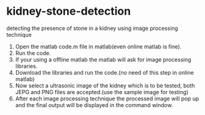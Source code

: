 # kidney-stone-detection
detecting the presence of stone in a kidney using image processing technique
1. Open the matlab code.m file in matlab(even online matlab is fine).
2. Run the code.
3. If your using a offline matlab the matlab will ask for image processing libraries.
4. Download the libraries and run the code.(no need of this step in online matlab)
5. Now select a ultrasonic image of the kidney which is to be tested, both JEPG and PNG files are accepted.(use the sample image for testing)
6. After each image processing technique the processed image will pop up and the final output will be displayed in the command window.

